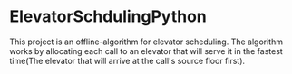 # ElevatorSchdulingPython
This project is an offline-algorithm for elevator scheduling.
The algorithm works by allocating each call to an elevator that will serve it in the fastest time(The elevator that will arrive at the call's source floor first).
